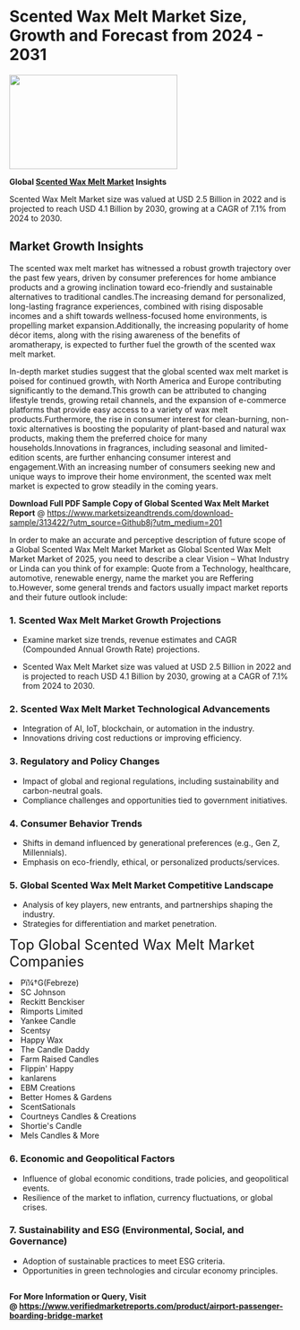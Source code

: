 <H1>Scented Wax Melt Market Size, Growth and Forecast from 2024 - 2031</H1><img class="aligncenter size-medium wp-image-584254" src="https://thirdeyenews.in/wp-content/uploads/2024/09/Global-Market-Research-300x168.jpeg" alt="" width="300" height="168" /><p><strong>Global&nbsp;<a href="https://www.marketsizeandtrends.com/download-sample/313422/?utm_source=Github8j?utm_medium=201">Scented Wax Melt Market</a> Insights</strong></p><p>Scented Wax Melt Market size was valued at USD 2.5 Billion in 2022 and is projected to reach USD 4.1 Billion by 2030, growing at a CAGR of 7.1% from 2024 to 2030.</p><p><h2>Market Growth Insights</h2> <p>The scented wax melt market has witnessed a robust growth trajectory over the past few years, driven by consumer preferences for home ambiance products and a growing inclination toward eco-friendly and sustainable alternatives to traditional candles.The increasing demand for personalized, long-lasting fragrance experiences, combined with rising disposable incomes and a shift towards wellness-focused home environments, is propelling market expansion.Additionally, the increasing popularity of home décor items, along with the rising awareness of the benefits of aromatherapy, is expected to further fuel the growth of the scented wax melt market.</p> <p>In-depth market studies suggest that the global scented wax melt market is poised for continued growth, with North America and Europe contributing significantly to the demand.This growth can be attributed to changing lifestyle trends, growing retail channels, and the expansion of e-commerce platforms that provide easy access to a variety of wax melt products.Furthermore, the rise in consumer interest for clean-burning, non-toxic alternatives is boosting the popularity of plant-based and natural wax products, making them the preferred choice for many households.Innovations in fragrances, including seasonal and limited-edition scents, are further enhancing consumer interest and engagement.With an increasing number of consumers seeking new and unique ways to improve their home environment, the scented wax melt market is expected to grow steadily in the coming years.</p> <p><span class=""><strong>Download Full PDF Sample Copy of Global Scented Wax Melt Market Report</strong> @ <a href="https://www.marketsizeandtrends.com/download-sample/313422/?utm_source=Github8j?utm_medium=201" target="_blank">https://www.marketsizeandtrends.com/download-sample/313422/?utm_source=Github8j?utm_medium=201</a></span></p><p>In order to make an accurate and perceptive description of future scope of a Global&nbsp;Scented Wax Melt Market Market as Global&nbsp;Scented Wax Melt Market Market of 2025, you need to describe a clear Vision &ndash; What Industry or Linda can you think of for example: Quote from a Technology, healthcare, automotive, renewable energy, name the market you are Reffering to.However, some general trends and factors usually impact market reports and their future outlook include:</p><h3>1.&nbsp;<strong>Scented Wax Melt Market Growth Projections</strong></h3><ul><li>Examine market size trends, revenue estimates and CAGR (Compounded Annual Growth Rate) projections.</li><li><p>Scented Wax Melt Market size was valued at USD 2.5 Billion in 2022 and is projected to reach USD 4.1 Billion by 2030, growing at a CAGR of 7.1% from 2024 to 2030.</p></li></ul><h3>2.&nbsp;<strong>Scented Wax Melt Market Technological Advancements</strong></h3><ul><li>Integration of AI, IoT, blockchain, or automation in the industry.</li><li>Innovations driving cost reductions or improving efficiency.</li></ul><h3>3.&nbsp;<strong>Regulatory and Policy Changes</strong></h3><ul><li>Impact of global and regional regulations, including sustainability and carbon-neutral goals.</li><li>Compliance challenges and opportunities tied to government initiatives.</li></ul><h3>4.&nbsp;<strong>Consumer Behavior Trends</strong></h3><ul><li>Shifts in demand influenced by generational preferences (e.g., Gen Z, Millennials).</li><li>Emphasis on eco-friendly, ethical, or personalized products/services.</li></ul><h3>5.&nbsp;<strong>Global Scented Wax Melt Market Competitive Landscape</strong></h3><ul><li>Analysis of key players, new entrants, and partnerships shaping the industry.</li><li>Strategies for differentiation and market penetration.</li></ul><p data-pm-slice="1 1 []"><span style="color: inherit; font-family: inherit; font-size: 25px;">Top Global Scented Wax Melt Market Companies</span></p><div class="" data-test-id=""><p><li>Pï¼†G(Febreze)</li><li> SC Johnson</li><li> Reckitt Benckiser</li><li> Rimports Limited</li><li> Yankee Candle</li><li> Scentsy</li><li> Happy Wax</li><li> The Candle Daddy</li><li> Farm Raised Candles</li><li> Flippin' Happy</li><li> kanlarens</li><li> EBM Creations</li><li> Better Homes & Gardens</li><li> ScentSationals</li><li> Courtneys Candles & Creations</li><li> Shortie's Candle</li><li> Mels Candles & More</li></p></div><h3>6.&nbsp;<strong>Economic and Geopolitical Factors</strong></h3><ul><li>Influence of global economic conditions, trade policies, and geopolitical events.</li><li>Resilience of the market to inflation, currency fluctuations, or global crises.</li></ul><h3>7.&nbsp;<strong>Sustainability and ESG (Environmental, Social, and Governance)</strong></h3><ul><li>Adoption of sustainable practices to meet ESG criteria.</li><li>Opportunities in green technologies and circular economy principles.</li></ul><h2><strong style="font-size: 14px;">For More Information or Query, Visit @&nbsp;</strong><a style="background-color: #ffffff; font-size: 14px;" href="https://www.marketsizeandtrends.com/report/scented-wax-melt-market/" target="_blank">https://www.verifiedmarketreports.com/product/airport-passenger-boarding-bridge-market</a></h2>
